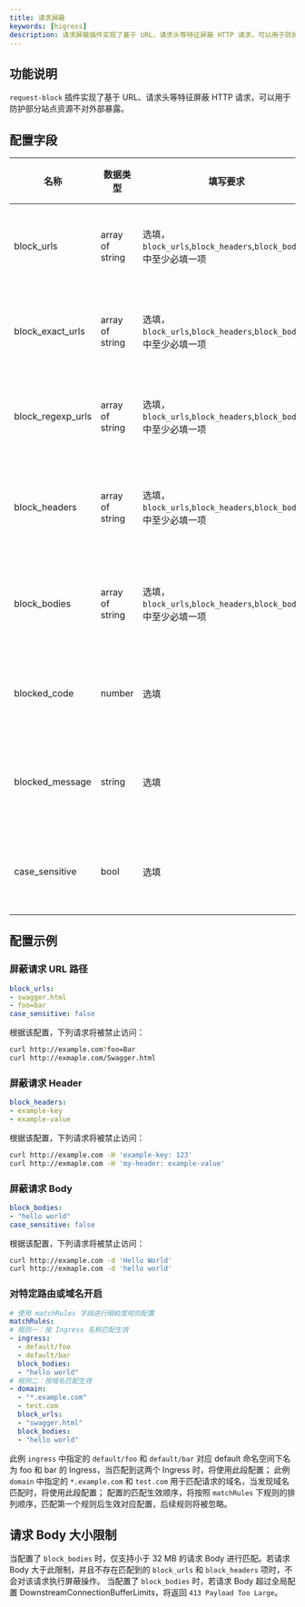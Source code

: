 ```yaml
---
title: 请求屏蔽
keywords: [higress]
description: 请求屏蔽插件实现了基于 URL、请求头等特征屏蔽 HTTP 请求，可以用于防护部分站点资源不对外部暴露。
---
```


## 功能说明

`request-block` 插件实现了基于 URL、请求头等特征屏蔽 HTTP 请求，可以用于防护部分站点资源不对外部暴露。

## 配置字段

| 名称 | 数据类型 | 填写要求 |  默认值 | 描述 |
| -------- | -------- | -------- | -------- | -------- |
|  block_urls     |  array of string     | 选填，`block_urls`,`block_headers`,`block_bodies` 中至少必填一项     |   -  |  配置用于匹配需要屏蔽 URL 的字符串   |
|  block_exact_urls     |  array of string     | 选填，`block_urls`,`block_headers`,`block_bodies` 中至少必填一项     |   -  |  配置用于匹配需要精确屏蔽 URL 的字符串   |
|  block_regexp_urls     |  array of string     | 选填，`block_urls`,`block_headers`,`block_bodies` 中至少必填一项     |   -  |  配置用于匹配需要屏蔽 URL 的正则表达式  |
|  block_headers     |  array of string     | 选填，`block_urls`,`block_headers`,`block_bodies` 中至少必填一项     |   -  |  配置用于匹配需要屏蔽请求 Header 的字符串   |
|  block_bodies     |  array of string     | 选填，`block_urls`,`block_headers`,`block_bodies` 中至少必填一项     |   -  |  配置用于匹配需要屏蔽请求 Body 的字符串   |
|  blocked_code     |  number     | 选填     |   403  |  配置请求被屏蔽时返回的 HTTP 状态码   |
|  blocked_message     |  string     | 选填     |   -  |  配置请求被屏蔽时返回的 HTTP 应答 Body   |
|  case_sensitive     |  bool     | 选填     |   true  |  配置匹配时是否区分大小写，默认区分   |

## 配置示例

### 屏蔽请求 URL 路径

```yaml
block_urls:
- swagger.html
- foo=bar
case_sensitive: false
```

根据该配置，下列请求将被禁止访问：

```bash
curl http://example.com?foo=Bar
curl http://exmaple.com/Swagger.html
```

### 屏蔽请求 Header

```yaml
block_headers:
- example-key
- example-value
```

根据该配置，下列请求将被禁止访问：

```bash
curl http://example.com -H 'example-key: 123'
curl http://exmaple.com -H 'my-header: example-value'
```

### 屏蔽请求 Body

```yaml
block_bodies:
- "hello world"
case_sensitive: false
```

根据该配置，下列请求将被禁止访问：

```bash
curl http://example.com -d 'Hello World'
curl http://exmaple.com -d 'hello world'
```

### 对特定路由或域名开启

```yaml
# 使用 matchRules 字段进行细粒度规则配置
matchRules:
# 规则一：按 Ingress 名称匹配生效
- ingress:
  - default/foo
  - default/bar
  block_bodies: 
  - "hello world"
# 规则二：按域名匹配生效
- domain:
  - "*.example.com"
  - test.com
  block_urls: 
  - "swagger.html"
  block_bodies:
  - "hello world"
```

此例 `ingress` 中指定的 `default/foo` 和 `default/bar` 对应 default 命名空间下名为 foo 和 bar 的 Ingress，当匹配到这两个 Ingress 时，将使用此段配置；
此例 `domain` 中指定的 `*.example.com` 和 `test.com` 用于匹配请求的域名，当发现域名匹配时，将使用此段配置；
配置的匹配生效顺序，将按照 `matchRules` 下规则的排列顺序，匹配第一个规则后生效对应配置，后续规则将被忽略。

## 请求 Body 大小限制

当配置了 `block_bodies` 时，仅支持小于 32 MB 的请求 Body 进行匹配。若请求 Body 大于此限制，并且不存在匹配到的 `block_urls` 和 `block_headers` 项时，不会对该请求执行屏蔽操作。
当配置了 `block_bodies` 时，若请求 Body 超过全局配置 DownstreamConnectionBufferLimits，将返回 `413 Payload Too Large`。
